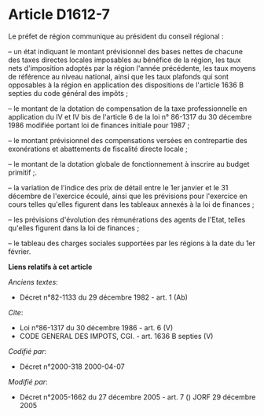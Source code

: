 # Article D1612-7

Le préfet de région communique au président du conseil régional :

– un état indiquant le montant prévisionnel des bases nettes de chacune des taxes directes locales imposables au bénéfice de
la région, les taux nets d'imposition adoptés par la région l'année précédente, les taux moyens de référence au niveau
national, ainsi que les taux plafonds qui sont opposables à la région en application des dispositions de l'article 1636 B
septies du code général des impôts ;

– le montant de la dotation de compensation de la taxe professionnelle en application du IV et IV bis de l'article 6 de la
loi n° 86-1317 du 30 décembre 1986 modifiée portant loi de finances initiale pour 1987 ;

– le montant prévisionnel des compensations versées en contrepartie des exonérations et abattements de fiscalité directe
locale ;

– le montant de la dotation globale de fonctionnement à inscrire au budget primitif ;.

– la variation de l'indice des prix de détail entre le 1er janvier et le 31 décembre de l'exercice écoulé, ainsi que les
prévisions pour l'exercice en cours telles qu'elles figurent dans les tableaux annexés à la loi de finances ;

– les prévisions d'évolution des rémunérations des agents de l'Etat, telles qu'elles figurent dans la loi de finances ;

– le tableau des charges sociales supportées par les régions à la date du 1er février.

**Liens relatifs à cet article**

_Anciens textes_:

  - Décret n°82-1133 du 29 décembre 1982 - art. 1 (Ab)

_Cite_:

  - Loi n°86-1317 du 30 décembre 1986 - art. 6 (V)
  - CODE GENERAL DES IMPOTS, CGI. - art. 1636 B septies (V)

_Codifié par_:

  - Décret n°2000-318 2000-04-07

_Modifié par_:

  - Décret n°2005-1662 du 27 décembre 2005 - art. 7 () JORF 29 décembre 2005
